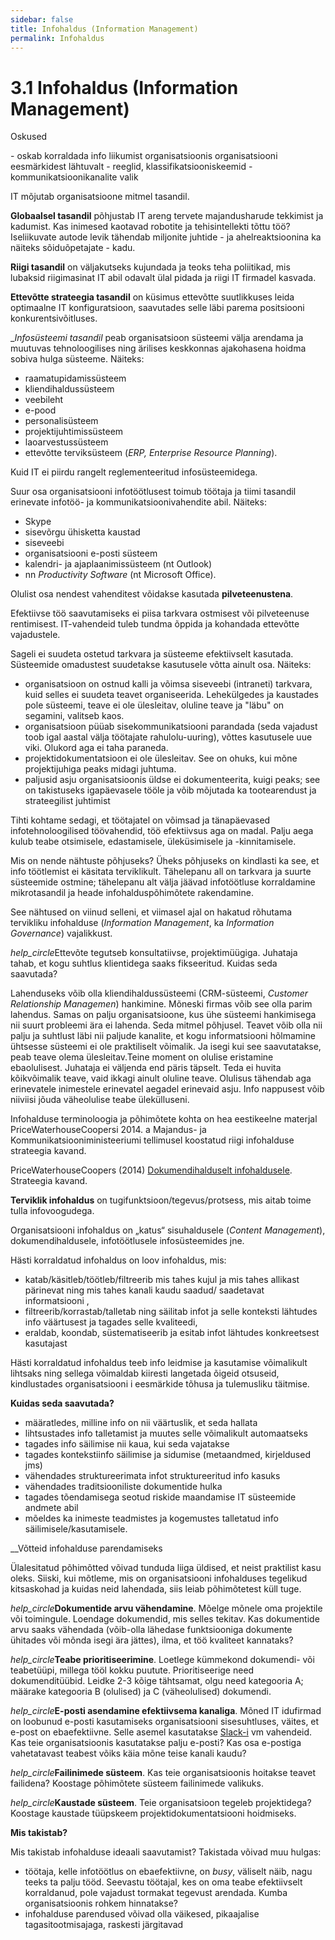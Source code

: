 ```yaml
---
sidebar: false
title: Infohaldus (Information Management)
permalink: Infohaldus
---
```


# 3.1 Infohaldus (Information Management)

<p class='tags'>Oskused</p>
- oskab korraldada info liikumist organisatsioonis organisatsiooni eesmärkidest lähtuvalt
  - reeglid, klassifikatsiooniskeemid
  - kommunikatsioonikanalite valik

IT mõjutab organisatsioone mitmel tasandil.

__Globaalsel tasandil__ põhjustab IT areng tervete majandusharude tekkimist ja kadumist. Kas inimesed kaotavad robotite ja tehisintellekti tõttu töö? Iseliikuvate autode levik tähendab miljonite juhtide - ja ahelreaktsioonina ka näiteks sõiduõpetajate - kadu.

__Riigi tasandil__ on väljakutseks kujundada ja teoks teha  poliitikad, mis lubaksid riigimasinat IT abil odavalt ülal pidada ja riigi IT firmadel kasvada.

__Ettevõtte strateegia tasandil__ on küsimus ettevõtte suutlikkuses leida optimaalne IT konfiguratsioon, saavutades selle läbi parema positsiooni konkurentsivõitluses.

__Infosüsteemi tasandil_ peab organisatsioon süsteemi välja arendama ja muutuvas tehnoloogilises ning ärilises keskkonnas ajakohasena hoidma sobiva hulga süsteeme. Näiteks:

- raamatupidamissüsteem
- kliendihaldussüsteem
- veebileht
- e-pood
- personalisüsteem
- projektijuhtimissüsteem
- laoarvestussüsteem
- ettevõtte terviksüsteem (_ERP, Enterprise Resource Planning_).

Kuid IT ei piirdu rangelt reglementeeritud infosüsteemidega. 

Suur osa organisatsiooni infotöötlusest toimub töötaja ja tiimi tasandil erinevate infotöö- ja kommunikatsioonivahendite abil. Näiteks:

- Skype
- sisevõrgu ühisketta kaustad
- siseveebi
- organisatsiooni e-posti süsteem
- kalendri- ja ajaplaanimissüsteem (nt Outlook)
- nn _Productivity Software_ (nt Microsoft Office).

Olulist osa nendest vahenditest võidakse kasutada __pilveteenustena__.  

Efektiivse töö saavutamiseks ei piisa tarkvara ostmisest või pilveteenuse rentimisest. IT-vahendeid tuleb tundma õppida ja kohandada ettevõtte vajadustele.

Sageli ei suudeta ostetud tarkvara ja süsteeme efektiivselt kasutada. Süsteemide omadustest suudetakse kasutusele võtta ainult osa. Näiteks:

- organisatsioon on ostnud kalli ja võimsa siseveebi (intraneti) tarkvara, kuid selles ei suudeta teavet organiseerida. Lehekülgedes ja kaustades pole süsteemi, teave ei ole ülesleitav, oluline teave ja "läbu" on segamini, valitseb kaos.
- organisatsioon püüab sisekommunikatsiooni parandada (seda vajadust toob igal aastal välja töötajate rahulolu-uuring), võttes kasutusele uue viki. Olukord aga ei taha paraneda. 
- projektidokumentatsioon ei ole ülesleitav. See on ohuks, kui mõne projektijuhiga peaks midagi juhtuma.
- paljusid asju organisatsioonis üldse ei dokumenteerita, kuigi peaks; see on takistuseks igapäevasele tööle ja võib mõjutada ka tootearendust ja strateegilist juhtimist 

Tihti kohtame sedagi, et töötajatel on võimsad ja tänapäevased infotehnoloogilised töövahendid, töö efektiivsus aga on madal. Palju aega kulub teabe otsimisele, edastamisele, üleküsimisele ja -kinnitamisele.

Mis on nende nähtuste põhjuseks? Üheks põhjuseks on kindlasti ka see, et info töötlemist ei käsitata terviklikult. Tähelepanu all on tarkvara ja suurte süsteemide ostmine; tähelepanu alt välja jäävad infotöötluse korraldamine mikrotasandil ja heade infohalduspõhimõtete rakendamine.

See nähtused on viinud selleni, et viimasel ajal on hakatud rõhutama tervikliku infohalduse (_Information Management_, ka _Information Governance_) vajalikkust.

<p><i class="material-icons ikoon">help_circle</i>Ettevõte tegutseb konsultatiivse, projektimüügiga. Juhataja tahab, et kogu suhtlus klientidega saaks fikseeritud. Kuidas seda saavutada?</p>

Lahenduseks võib olla kliendihaldussüsteemi (CRM-süsteemi, _Customer Relationship Managemen_) hankimine. Mõneski firmas võib see olla parim lahendus. Samas on palju organisatsioone, kus ühe süsteemi hankimisega nii suurt probleemi ära ei lahenda. Seda mitmel põhjusel. Teavet võib olla nii palju ja suhtlust läbi nii paljude kanalite, et kogu informatsiooni hõlmamine ühtsesse süsteemi ei ole praktiliselt võimalik. Ja isegi kui see saavutatakse, peab teave olema ülesleitav.Teine moment on olulise eristamine ebaolulisest. Juhataja ei väljenda end päris täpselt. Teda ei huvita kõikvõimalik teave, vaid ikkagi ainult oluline teave. Olulisus tähendab aga erinevatele inimestele erinevatel aegadel erinevaid asju. Info nappusest võib niiviisi jõuda väheolulise teabe ülekülluseni.

Infohalduse terminoloogia ja põhimõtete kohta on hea eestikeelne materjal PriceWaterhouseCoopersi 2014. a Majandus- ja Kommunikatsiooniministeeriumi tellimusel koostatud riigi infohalduse strateegia kavand.

PriceWaterhouseCoopers (2014) [Dokumendihalduselt infohaldusele](https://www.mkm.ee/sites/default/files/dokumendihalduselt_infohaldusele_strateegia_1.9.pdf). Strateegia kavand.

__Terviklik infohaldus__ on tugifunktsioon/tegevus/protsess, mis aitab toime tulla infovoogudega. 

Organisatsiooni infohaldus on „katus“ sisuhaldusele (_Content Management_), dokumendihaldusele, infotöötlusele infosüsteemides jne.

Hästi korraldatud infohaldus on loov infohaldus, mis:

- katab/käsitleb/töötleb/filtreerib mis tahes kujul ja mis tahes allikast pärinevat ning mis tahes kanali kaudu saadud/
saadetavat informatsiooni ,
- filtreerib/korrastab/talletab ning säilitab infot ja selle konteksti lähtudes info väärtusest ja tagades selle kvaliteedi,
- eraldab,  koondab,  süstematiseerib  ja  esitab  infot  lähtudes  konkreetsest  kasutajast

Hästi korraldatud infohaldus teeb info leidmise ja kasutamise võimalikult lihtsaks ning sellega võimaldab kiiresti langetada õigeid otsuseid, kindlustades organisatsiooni i eesmärkide tõhusa ja tulemusliku täitmise.

__Kuidas seda saavutada?__

- määratledes, milline info on nii väärtuslik, et seda hallata
- lihtsustades info talletamist ja muutes selle võimalikult automaatseks
- tagades info säilimise nii kaua, kui seda vajatakse
- tagades kontekstiinfo säilimise ja sidumise (metaandmed, kirjeldused jms)
- vähendades struktureerimata infot struktureeritud info kasuks
- vähendades traditsiooniliste dokumentide hulka
- tagades tõendamisega seotud riskide maandamise IT süsteemide andmete abil
- mõeldes ka inimeste teadmistes ja kogemustes talletatud info säilimisele/kasutamisele.

__Võtteid infohalduse parendamiseks

Ülalesitatud põhimõtted võivad tunduda liiga üldised, et neist praktilist kasu oleks. Siiski, kui mõtleme, mis on organisatsiooni infohalduses tegelikud kitsaskohad ja kuidas neid lahendada, siis leiab põhimõtetest küll tuge.

<p><i class="material-icons ikoon">help_circle</i><b>Dokumentide arvu vähendamine</b>. Mõelge mõnele oma projektile või toimingule. Loendage dokumendid, mis selles tekitav. Kas dokumentide arvu saaks vähendada (võib-olla lähedase funktsiooniga dokumente ühitades või mõnda isegi ära jättes), ilma, et töö kvaliteet kannataks?</p>

<p><i class="material-icons ikoon">help_circle</i><b>Teabe prioritiseerimine</b>. Loetlege kümmekond dokumendi- või teabetüüpi, millega tööl kokku puutute. Prioritiseerige need dokumenditüübid. Leidke 2-3 kõige tähtsamat, olgu need kategooria A; määrake kategooria B (olulised) ja C (väheolulised) dokumendi.</p>

<p><i class="material-icons ikoon">help_circle</i><b>E-posti asendamine efektiivsema kanaliga</b>. Mõned IT idufirmad on loobunud e-posti kasutamiseks organisatsiooni sisesuhtluses, väites, et e-post on ebaefektiivne. Selle asemel kasutatakse <a href='https://slack.com/'>Slack-i</a> vm vahendeid. Kas teie organisatsioonis kasutatakse palju e-posti? Kas osa e-postiga vahetatavast teabest võiks käia mõne teise kanali kaudu?</p>

<p><i class="material-icons ikoon">help_circle</i><b>Failinimede süsteem</b>. Kas teie organisatsioonis hoitakse teavet failidena? Koostage põhimõtete süsteem failinimede valikuks.</p>

<p><i class="material-icons ikoon">help_circle</i><b>Kaustade süsteem</b>. Teie organisatsioon tegeleb projektidega? Koostage kaustade tüüpskeem projektidokumentatsiooni hoidmiseks.</p>

__Mis takistab?__

Mis takistab infohalduse ideaali saavutamist? Takistada võivad muu hulgas:

- töötaja, kelle infotöötlus on ebaefektiivne, on _busy_, väliselt näib, nagu teeks ta palju tööd. Seevastu töötajal, kes on oma teabe efektiivselt korraldanud, pole vajadust tormakat tegevust arendada. Kumba organisatsioonis rohkem hinnatakse?
- infohalduse parendused võivad olla väikesed, pikaajalise tagasitootmisajaga, raskesti järgitavad



